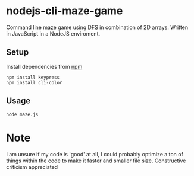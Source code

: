 # nodejs-cli-maze-game
Command line maze game using [DFS](https://en.wikipedia.org/wiki/Depth-first_search) in combination of 2D arrays.
Written in JavaScript in a NodeJS enviroment.

## Setup

Install dependencies from [npm](https://www.npmjs.com/)
```
npm install keypress
npm install cli-color
```

## Usage

```
node maze.js
```

# Note
I am unsure if my code is 'good' at all, I could probably optimize a ton of things within the code to make it faster and smaller file size. Constructive criticism appreciated

